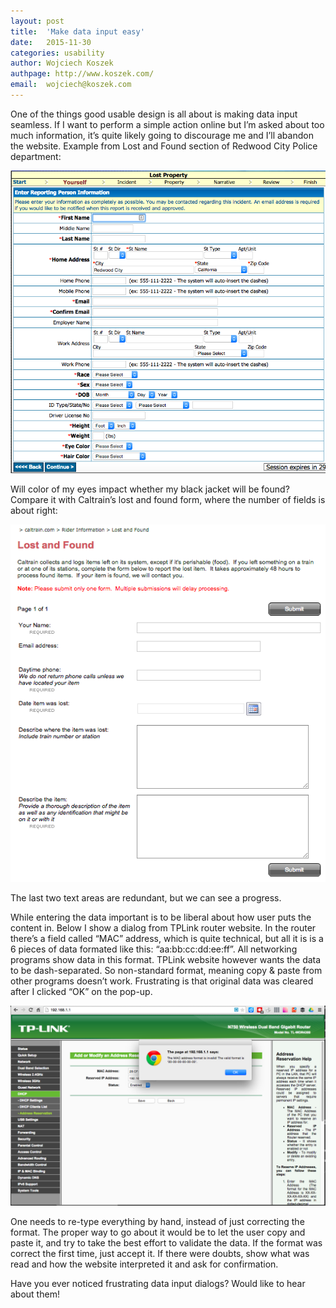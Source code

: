 ```yaml
---
layout: post
title:	'Make data input easy'
date:   2015-11-30
categories: usability
author: Wojciech Koszek
authpage: http://www.koszek.com/
email:	wojciech@koszek.com
---
```



One of the things good usable design is all about is making data input
seamless. If I want to perform a simple action online but I’m asked
about too much information, it’s quite likely going to discourage me and
I’ll abandon the website. Example from Lost and Found section of Redwood
City Police department:

![](/images/2015-11-30-make-data-input-easy/image03.png)

Will color of my eyes impact whether my black jacket will be found?
Compare it with Caltrain’s lost and found form, where the number of
fields is about right:

![](/images/2015-11-30-make-data-input-easy/image01.png)

The last two text areas are redundant, but we can see a progress.

While entering the data important is to be liberal about how user puts
the content in. Below I show a dialog from TPLink router website. In the
router there’s a field called “MAC” address, which is quite technical,
but all it is is a 6 pieces of data formated like this:
“aa:bb:cc:dd:ee:ff”. All networking programs show data in this format.
TPLink website however wants the data to be dash-separated. So
non-standard format, meaning copy & paste from other programs doesn’t
work. Frustrating is that original data was cleared after I clicked “OK”
on the pop-up.

![](/images/2015-11-30-make-data-input-easy/image05.png)

One needs to re-type everything by hand, instead of just correcting the
format. The proper way to go about it would be to let the user copy and
paste it, and try to take the best effort to validate the data. If the
format was correct the first time, just accept it. If there were doubts,
show what was read and how the website interpreted it and ask for
confirmation.

Have you ever noticed frustrating data input dialogs? Would like to hear
about them!
